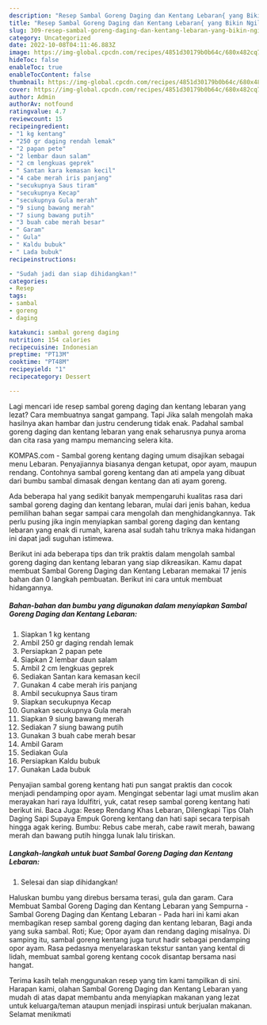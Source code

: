 ```yaml
---
description: "Resep Sambal Goreng Daging dan Kentang Lebaran{ yang Bikin Ngiler,  Menu Buat lebaran"
title: "Resep Sambal Goreng Daging dan Kentang Lebaran{ yang Bikin Ngiler,  Menu Buat lebaran"
slug: 309-resep-sambal-goreng-daging-dan-kentang-lebaran-yang-bikin-ngiler-menu-buat-lebaran
category: Uncategorized
date: 2022-10-08T04:11:46.883Z
image: https://img-global.cpcdn.com/recipes/4851d30179b0b64c/680x482cq70/sambal-goreng-daging-dan-kentang-lebaran-foto-resep-utama.jpg
hideToc: false
enableToc: true
enableTocContent: false
thumbnail: https://img-global.cpcdn.com/recipes/4851d30179b0b64c/680x482cq70/sambal-goreng-daging-dan-kentang-lebaran-foto-resep-utama.jpg
cover: https://img-global.cpcdn.com/recipes/4851d30179b0b64c/680x482cq70/sambal-goreng-daging-dan-kentang-lebaran-foto-resep-utama.jpg
author: Admin
authorAv: notfound
ratingvalue: 4.7
reviewcount: 15
recipeingredient:
- "1 kg kentang"
- "250 gr daging rendah lemak"
- "2 papan pete"
- "2 lembar daun salam"
- "2 cm lengkuas geprek"
- " Santan kara kemasan kecil"
- "4 cabe merah iris panjang"
- "secukupnya Saus tiram"
- "secukupnya Kecap"
- "secukupnya Gula merah"
- "9 siung bawang merah"
- "7 siung bawang putih"
- "3 buah cabe merah besar"
- " Garam"
- " Gula"
- " Kaldu bubuk"
- " Lada bubuk"
recipeinstructions:

- "Sudah jadi dan siap dihidangkan!"
categories:
- Resep
tags:
- sambal
- goreng
- daging

katakunci: sambal goreng daging 
nutrition: 154 calories
recipecuisine: Indonesian
preptime: "PT13M"
cooktime: "PT48M"
recipeyield: "1"
recipecategory: Dessert

---
```



Lagi mencari ide resep sambal goreng daging dan kentang lebaran yang lezat? Cara membuatnya sangat gampang. Tapi Jika salah mengolah maka hasilnya akan hambar dan justru cenderung tidak enak. Padahal sambal goreng daging dan kentang lebaran yang enak seharusnya punya aroma dan cita rasa yang mampu memancing selera kita.


KOMPAS.com - Sambal goreng kentang daging umum disajikan sebagai menu Lebaran. Penyajiannya biasanya dengan ketupat, opor ayam, maupun rendang. Contohnya sambal goreng kentang dan ati ampela yang dibuat dari bumbu sambal dimasak dengan kentang dan ati ayam goreng.

Ada beberapa hal yang sedikit banyak mempengaruhi kualitas rasa dari sambal goreng daging dan kentang lebaran, mulai dari jenis bahan, kedua pemilihan bahan segar sampai cara mengolah dan menghidangkannya. Tak perlu pusing jika ingin menyiapkan sambal goreng daging dan kentang lebaran yang enak di rumah, karena asal sudah tahu triknya maka hidangan ini dapat jadi suguhan istimewa.


Berikut ini ada beberapa tips dan trik praktis dalam mengolah sambal goreng daging dan kentang lebaran yang siap dikreasikan. Kamu dapat membuat Sambal Goreng Daging dan Kentang Lebaran memakai 17 jenis bahan dan 0 langkah pembuatan. Berikut ini cara untuk membuat hidangannya.

<!--inarticleads1-->

##### Bahan-bahan dan bumbu yang digunakan dalam menyiapkan Sambal Goreng Daging dan Kentang Lebaran:

1. Siapkan 1 kg kentang
1. Ambil 250 gr daging rendah lemak
1. Persiapkan 2 papan pete
1. Siapkan 2 lembar daun salam
1. Ambil 2 cm lengkuas geprek
1. Sediakan  Santan kara kemasan kecil
1. Gunakan 4 cabe merah iris panjang
1. Ambil secukupnya Saus tiram
1. Siapkan secukupnya Kecap
1. Gunakan secukupnya Gula merah
1. Siapkan 9 siung bawang merah
1. Sediakan 7 siung bawang putih
1. Gunakan 3 buah cabe merah besar
1. Ambil  Garam
1. Sediakan  Gula
1. Persiapkan  Kaldu bubuk
1. Gunakan  Lada bubuk


Penyajian sambal goreng kentang hati pun sangat praktis dan cocok menjadi pendamping opor ayam. Mengingat sebentar lagi umat muslim akan merayakan hari raya Idulfitri, yuk, catat resep sambal goreng kentang hati berikut ini. Baca Juga: Resep Rendang Khas Lebaran, Dilengkapi Tips Olah Daging Sapi Supaya Empuk Goreng kentang dan hati sapi secara terpisah hingga agak kering. Bumbu: Rebus cabe merah, cabe rawit merah, bawang merah dan bawang putih hingga lunak lalu tiriskan. 

<!--inarticleads2-->

##### Langkah-langkah untuk buat Sambal Goreng Daging dan Kentang Lebaran:


1. Selesai dan siap dihidangkan!

Haluskan bumbu yang direbus bersama terasi, gula dan garam. Cara Membuat Sambal Goreng Daging dan Kentang Lebaran yang Sempurna - Sambal Goreng Daging dan Kentang Lebaran - Pada hari ini kami akan membagikan resep sambal goreng daging dan kentang lebaran, Bagi anda yang suka sambal. Roti; Kue; Opor ayam dan rendang daging misalnya. Di samping itu, sambal goreng kentang juga turut hadir sebagai pendamping opor ayam. Rasa pedasnya menyelaraskan tekstur santan yang kental di lidah, membuat sambal goreng kentang cocok disantap bersama nasi hangat. 

Terima kasih telah menggunakan resep yang tim kami tampilkan di sini. Harapan kami, olahan Sambal Goreng Daging dan Kentang Lebaran yang mudah di atas dapat membantu anda menyiapkan makanan yang lezat untuk keluarga/teman ataupun menjadi inspirasi untuk berjualan makanan. Selamat menikmati
